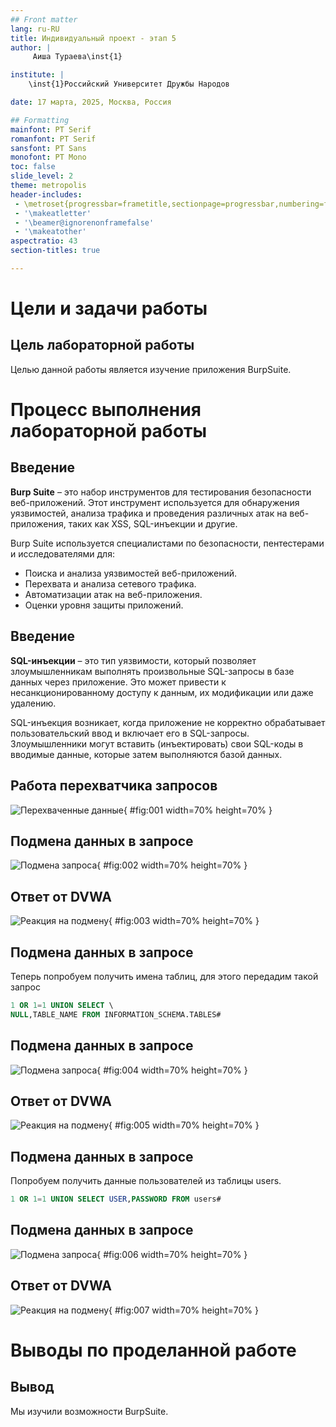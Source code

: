 ```yaml
---
## Front matter
lang: ru-RU
title: Индивидуальный проект - этап 5
author: |
	 Аиша Тураева\inst{1}

institute: |
	\inst{1}Российский Университет Дружбы Народов

date: 17 марта, 2025, Москва, Россия

## Formatting
mainfont: PT Serif
romanfont: PT Serif
sansfont: PT Sans
monofont: PT Mono
toc: false
slide_level: 2
theme: metropolis
header-includes: 
 - \metroset{progressbar=frametitle,sectionpage=progressbar,numbering=fraction}
 - '\makeatletter'
 - '\beamer@ignorenonframefalse'
 - '\makeatother'
aspectratio: 43
section-titles: true

---
```


# Цели и задачи работы

## Цель лабораторной работы

Целью данной работы является изучение приложения BurpSuite.

# Процесс выполнения лабораторной работы

## Введение

**Burp Suite** – это набор инструментов для тестирования безопасности веб-приложений. Этот инструмент используется для обнаружения уязвимостей, анализа трафика и проведения различных атак на веб-приложения, таких как XSS, SQL-инъекции и другие.

Burp Suite используется специалистами по безопасности, пентестерами и исследователями для:

- Поиска и анализа уязвимостей веб-приложений.
- Перехвата и анализа сетевого трафика.
- Автоматизации атак на веб-приложения.
- Оценки уровня защиты приложений.

## Введение

**SQL-инъекции** – это тип уязвимости, который позволяет злоумышленникам выполнять произвольные SQL-запросы в базе данных через приложение. Это может привести к несанкционированному доступу к данным, их модификации или даже удалению.

SQL-инъекция возникает, когда приложение не корректно обрабатывает пользовательский ввод и включает его в SQL-запросы. Злоумышленники могут вставить (инъектировать) свои SQL-коды в вводимые данные, которые затем выполняются базой данных.

## Работа перехватчика запросов

![Перехваченные данные](image/01.png){ #fig:001 width=70% height=70% }

## Подмена данных в запросе

![Подмена запроса](image/02.png){ #fig:002 width=70% height=70% }

## Ответ от DVWA

![Реакция на подмену](image/03.png){ #fig:003 width=70% height=70% }

## Подмена данных в запросе

Теперь попробуем получить имена таблиц, для этого передадим такой запрос

```sql
1 OR 1=1 UNION SELECT \
NULL,TABLE_NAME FROM INFORMATION_SCHEMA.TABLES#
```
## Подмена данных в запросе

![Подмена запроса](image/04.png){ #fig:004 width=70% height=70% }

## Ответ от DVWA

![Реакция на подмену](image/05.png){ #fig:005 width=70% height=70% }

## Подмена данных в запросе

Попробуем получить данные пользователей из таблицы users.

```sql
1 OR 1=1 UNION SELECT USER,PASSWORD FROM users#
```

## Подмена данных в запросе

![Подмена запроса](image/06.png){ #fig:006 width=70% height=70% }

## Ответ от DVWA

![Реакция на подмену](image/07.png){ #fig:007 width=70% height=70% }

# Выводы по проделанной работе

## Вывод

Мы изучили возможности BurpSuite.